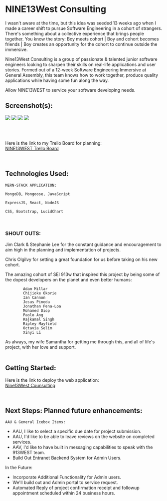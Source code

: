 # NINE13West Consulting

I wasn't aware at the time, but this idea was seeded 13 weeks ago when I made a career shift to pursue Software Engineering in a cohort of strangers. There's something about a collective experience that brings people together. You know the story: Boy meets cohort | Boy and cohort becomes friends | Boy creates an opportunity for the cohort to continue outside the immersive. 

Nine13West Consulting is a group of passionate & talented junior software engineers looking to sharpen their skills on real-life applications and user stories. Formed out of a 12-week Software Engineering Immersive at General Assembly, this team knows how to work together, produce quality applications while having some fun along the way. 

Allow NINE13WEST to service your software developing needs.
<br>

## Screenshot(s):

<img src='https://i.imgur.com/qT8AGcZ.png'>
<img src='https://i.imgur.com/rKRanWB.png'>
<img src='https://i.imgur.com/BXEapuL.png'>
<img src='https://i.imgur.com/UaE63ll.png'>

<br><br>

Here is the link to my Trello Board for planning:
<br>
[NINE13WEST Trello Board](https://trello.com/b/vTBV7sys/913-west-consulting)

<br>

## Technologies Used: 

    MERN-STACK APPLICATION:

    MongoDB, Mongoose, JavaScript
    
    ExpressJS, React, NodeJS
    
    CSS, Bootstrap, LucidChart

<br>


  ### SHOUT OUTS: 
   
   Jim Clark & Stephanie Lee for the constant guidance and encouragement to aim high in the planning and implementation of projects.

   Chris Olgilvy for setting a great foundation for us before taking on his new cohort.

   The amazing cohort of SEI 913w that inspired this project by being some of the dopest developers on the planet and even better humans:
   
            Adam Millar
            Chijioke Okorie
            Ian Cannon
            Jesus Pineda
            Jonathan Pena-Loa
            Mohamed Diop
            Paolo Ang
            Rajkamal Singh
            Ripley Mayfield
            Octavia Selim
            Xinyi Li



   As always, my wife Samantha for getting me through this, and all of life's project, with her love and support.<br><br>

## Getting Started: 

Here is the link to deploy the web application:
<br>
[Nine13West Counsulting](https://nine13west.herokuapp.com/)

<br>

## Next Steps: Planned future enhancements: 

    AAU & General Icebox Items:
    
* AAU, I like to select a specific due date for project submission.
* AAU, I'd like to be able to leave reviews on the website on completed services. 
* AAV, I'd like to have built in messaging capabilities to speak with  the 913WEST team. 
* Build Out Entranet Backend System for Admin Users.

In the Future:
* Incorporate Additional Functionality for Admin users.
* We'll build out and Admin portal to service request.
* Automated Reply of project confirmation receipt and followup appointment scheduled within 24 business hours.
